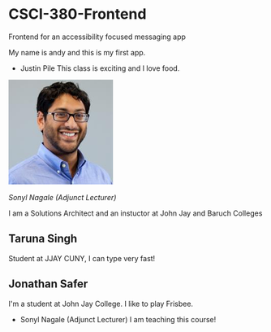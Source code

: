 # CSCI-380-Frontend
Frontend for an accessibility focused messaging app

My name is andy and this is my first app.



* Justin Pile
This class is exciting and I love food.



![](./_assets/1263746.jpeg) 

_Sonyl Nagale (Adjunct Lecturer)_

I am a Solutions Architect and an instuctor at John Jay and Baruch Colleges
## Taruna Singh
Student at JJAY CUNY, I can type very fast!





## Jonathan Safer
I'm a student at John Jay College. I like to play Frisbee.

* Sonyl Nagale (Adjunct Lecturer)
I am teaching this course!


